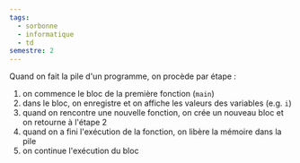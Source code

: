 ```yaml
---
tags:
  - sorbonne
  - informatique
  - td
semestre: 2
---
```

Quand on fait la pile d'un programme, on procède par étape :
1. on commence le bloc de la première fonction (`main`)
2. dans le bloc, on enregistre et on affiche les valeurs des variables (e.g. `i`)
3. quand on rencontre une nouvelle fonction, on crée un nouveau bloc et on retourne à l'étape 2
4. quand on a fini l'exécution de la fonction, on libère la mémoire dans la pile
5. on continue l'exécution du bloc

